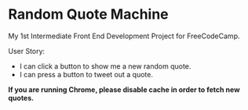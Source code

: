 <h1>Random Quote Machine</h1>
<p>My 1st Intermediate Front End Development Project for FreeCodeCamp.</p>

User Story:
- I can click a button to show me a new random quote.
- I can press a button to tweet out a quote.

<b>If you are running Chrome, please disable cache in order to fetch new quotes.</b>
